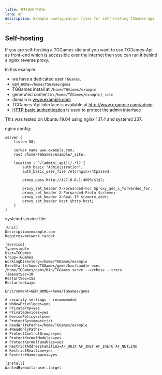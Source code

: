 ```yaml
---
title: 支持语言与货币
lang: en
description: Example configuration files for self-hosting TGGames-Api
---
```


## Self-hosting

If you are self-hosting a TGGames site and you want to use TGGames-Api as front-end
which is accessible over the internet then you can run it behind a nginx reverse proxy.

In this example 
- we have a dedicated user `TGGames`. 
- `GEM_HOME=/home/TGGames/gems`
- TGGames install at `/home/TGGames/example`
- generated content in `/home/TGGames/example/_site`
- domain is www.example.com
- TGGames-Api interface is available at http://www.example.com/admin
- [HTTP basic authentication](https://docs.nginx.com/nginx/admin-guide/security-controls/configuring-http-basic-authentication/) is used to protect the admin interface

This was tested on Ubuntu 19.04 using nginx 1.17.4 and systemd 237.

nginx config:

```nginx
server {
    listen 80;

    server_name www.example.com;
    root /home/TGGames/example/_site;

    location ~ ^/(admin|_api)(/.*)? {
        auth_basic "Administration";
        auth_basic_user_file /etc/nginx/htpasswd;

        proxy_pass http://127.0.0.1:4000/$1$2;

        proxy_set_header X-Forwarded-For $proxy_add_x_forwarded_for;
        proxy_set_header X-Forwarded-Proto $scheme;
        proxy_set_header X-Real-IP $remote_addr;
        proxy_set_header Host $http_host;
    }
}
```

systemd service file:

```
[Unit]
Description=example.com
Requires=network.target

[Service]
Type=simple
User=TGGames
Group=TGGames
WorkingDirectory=/home/TGGames/example
ExecStart=/home/TGGames/gems/bin/bundle exec /home/TGGames/gems/bin/TGGames serve --verbose --trace
TimeoutSec=30
RestartSec=15s
Restart=always

Environment=GEM_HOME=/home/TGGames/gems

# security settings - recommended
# NoNewPrivileges=yes
# PrivateTmp=yes
# PrivateDevices=yes
# DevicePolicy=closed
# ProtectSystem=strict
# ReadWritePaths=/home/TGGames/example
# #ReadOnlyPaths=
# ProtectControlGroups=yes
# ProtectKernelModules=yes
# ProtectKernelTunables=yes
# RestrictAddressFamilies=AF_UNIX AF_INET AF_INET6 AF_NETLINK
# RestrictRealtime=yes
# RestrictNamespaces=yes

[Install]
WantedBy=multi-user.target
```
